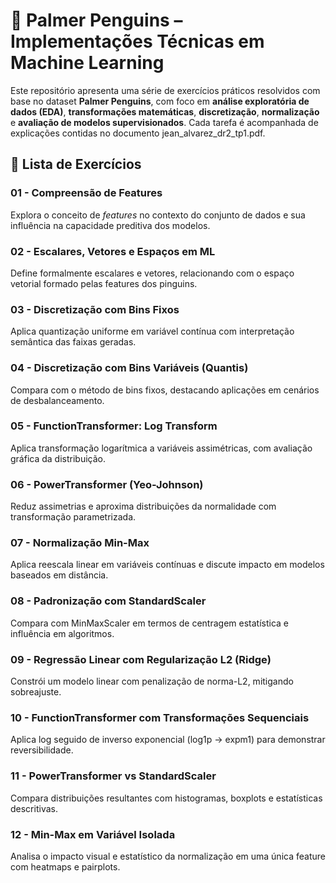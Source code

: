 # 🐧 Palmer Penguins – Implementações Técnicas em Machine Learning

Este repositório apresenta uma série de exercícios práticos resolvidos com base no dataset **Palmer Penguins**, com foco em **análise exploratória de dados (EDA)**, **transformações matemáticas**, **discretização**, **normalização** e **avaliação de modelos supervisionados**. Cada tarefa é acompanhada de explicações contidas no documento jean_alvarez_dr2_tp1.pdf.

## 📘 Lista de Exercícios

### 01 - Compreensão de Features

Explora o conceito de *features* no contexto do conjunto de dados e sua influência na capacidade preditiva dos modelos.

### 02 - Escalares, Vetores e Espaços em ML

Define formalmente escalares e vetores, relacionando com o espaço vetorial formado pelas features dos pinguins.

### 03 - Discretização com Bins Fixos

Aplica quantização uniforme em variável contínua com interpretação semântica das faixas geradas.

### 04 - Discretização com Bins Variáveis (Quantis)

Compara com o método de bins fixos, destacando aplicações em cenários de desbalanceamento.

### 05 - FunctionTransformer: Log Transform

Aplica transformação logarítmica a variáveis assimétricas, com avaliação gráfica da distribuição.

### 06 - PowerTransformer (Yeo-Johnson)

Reduz assimetrias e aproxima distribuições da normalidade com transformação parametrizada.

### 07 - Normalização Min-Max

Aplica reescala linear em variáveis contínuas e discute impacto em modelos baseados em distância.

### 08 - Padronização com StandardScaler

Compara com MinMaxScaler em termos de centragem estatística e influência em algoritmos.

### 09 - Regressão Linear com Regularização L2 (Ridge)

Constrói um modelo linear com penalização de norma-L2, mitigando sobreajuste.

### 10 - FunctionTransformer com Transformações Sequenciais

Aplica log seguido de inverso exponencial (log1p → expm1) para demonstrar reversibilidade.

### 11 - PowerTransformer vs StandardScaler

Compara distribuições resultantes com histogramas, boxplots e estatísticas descritivas.

### 12 - Min-Max em Variável Isolada

Analisa o impacto visual e estatístico da normalização em uma única feature com heatmaps e pairplots.

